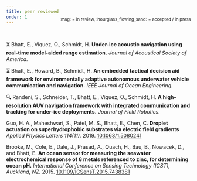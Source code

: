 ```yaml
---
title: peer reviewed
order: 1
---
```


<div style="position:relative; bottom:2.7em; text-align: right"> <sub> :mag: = in review, :hourglass_flowing_sand: = accepted / in press </sub> </div>

:hourglass_flowing_sand: Bhatt, E., Viquez, O., Schmidt, H.
**Under-ice acoustic navigation using real-time model-aided range estimation.**
_Journal of Acoustical Society of America._

:hourglass_flowing_sand: Bhatt, E., Howard, B., Schmidt, H.
**An embedded tactical decision aid framework for environmentally adaptive autonomous underwater vehicle communication and navigation.**
_IEEE Journal of Ocean Engineering._

:mag: Randeni, S., Schneider, T., Bhatt, E., Viquez, O., Schmidt, H.
**A high-resolution AUV navigation framework with integrated communication and tracking for under-ice deployments.**
_Journal of Field Robotics._

Guo, H. A., Maheshwari, S., Patel, M. S., Bhatt, E., Chen, C.
**Droplet actuation on superhydrophobic substrates via electric field gradients**
_Applied Physics Letters 114(11)._ 
2019.
[10.1063/1.5080241](https://doi.org/10.1063/1.5080241)

Brooke, M., Cole, E., Dale, J., Prasad, A., Quach, H., Bau, B., Nowacek, D., and Bhatt, E.
**An ocean sensor for measuring the seawater electrochemical response of 8 metals referenced to zinc, for determining ocean pH.**
_International Conference on Sensing Technology (ICST), Auckland, NZ._
2015.
[10.1109/ICSensT.2015.7438381](https://doi.org/10.1109/ICSensT.2015.7438381)